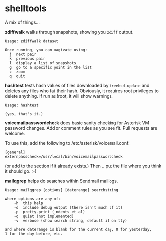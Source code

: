 # shelltools

A mix of things...

**zdiffwalk** walks through snapshots, showing you `zdiff` output.

    Usage: zdiffwalk dataset

    Once running, you can nagivate using:
      j  next pair
      k  previous pair
      l  display a list of snapshots
      g  go to a specific point in the list
      z  zoom
      q  quit

**hashtest** tests hash values of files downloaded by `freebsd-update`
and deletes any files who fail their hash. Obviously, it requires root
privileges to delete anything. If run as !root, it will show warnings.

    Usage: hashtest

    (yes, that's it.)

**voicemailpasswordcheck** does basic sanity checking for Asterisk VM
password changes. Add or comment rules as you see fit. Pull requests
are welcome.

To use this, add the following to /etc/asterisk/voicemail.conf:

    [general]
    externpasscheck=/usr/local/bin/voicemailpasswordcheck

(or add to the section if it already exists.)  Then .. put the file
where you think it should go. :-)

**mailqgrep** helps do searches within Sendmail maillogs.

	Usage: mailqgrep [options] [daterange] searchstring

	where options are any of:
		-h	this help
		-d	include debug output (there isn't much of it)
		-p	pretty-print (indents et al)
		-q	quiet (not implemented)
		-v	verbose (show search string, default if on tty)

	and where daterange is blank for the current day, 0 for yesterday,
	1 for the day before, etc.

